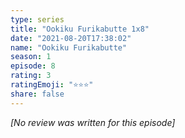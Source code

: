 ```yaml
---
type: series
title: "Ookiku Furikabutte 1x8"
date: "2021-08-20T17:38:02"
name: "Ookiku Furikabutte"
season: 1
episode: 8
rating: 3
ratingEmoji: "⭐️⭐️⭐️"
share: false
---
```


*[No review was written for this episode]*
